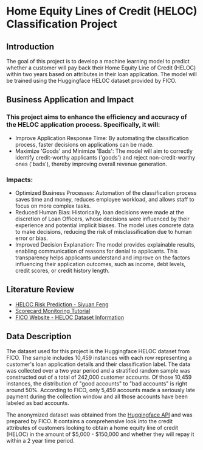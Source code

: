 # Home Equity Lines of Credit (HELOC) Classification Project
## Introduction
The goal of this project is to develop a machine learning model to predict whether a customer will pay back their Home Equity Line of Credit (HELOC) within two years based on attributes in their loan application. The model will be trained using the Huggingface HELOC dataset provided by FICO.

## Business Application and Impact
### This project aims to enhance the efficiency and accuracy of the HELOC application process. Specifically, it will:

- Improve Application Response Time: By automating the classification process, faster decisions on applications can be made.
- Maximize 'Goods' and Minimize 'Bads': The model will aim to correctly identify credit-worthy applicants ('goods') and reject non-credit-worthy ones ('bads'), thereby improving overall revenue generation.

### Impacts:
- Optimized Business Processes: Automation of the classification process saves time and money, reduces employee workload, and allows staff to focus on more complex tasks.
- Reduced Human Bias: Historically, loan decisions were made at the discretion of Loan Officers, whose decisions were influenced by their experience and potential implicit biases. The model uses concrete data to make decisions, reducing the risk of misclassification due to human error or bias.
- Improved Decision Explanation: The model provides explainable results, enabling communication of reasons for denial to applicants. This transparency helps applicants understand and improve on the factors influencing their application outcomes, such as income, debt levels, credit scores, or credit history length.

## Literature Review
- [HELOC Risk Prediction - Siyuan Feng](https://siyuan09.github.io/project/loan/)
- [Scorecard Monitoring Tutorial](https://gnpalencia.org/optbinning/tutorials/tutorial_scorecard_monitoring.html)
- [FICO Website - HELOC Dataset Information](https://community.fico.com/s/explainable-machine-learning-challenge?tabset-158d9=d157e)

## Data Description
The dataset used for this project is the Huggingface HELOC dataset from FICO. The sample includes 10,459 instances with each row representing a customer's loan application details and their classification label. The data was collected over a two year period and a stratified random sample was constructed out of a total of 242,000 customer accounts. Of those 10,459 instances, the distribution of "good accounts" to "bad accounts" is right around 50%. According to FICO, only 5,459 accounts made a seriously late payment during the collection window and all those accounts have been labeled as bad accounts. 

The anonymized dataset was obtained from the [Huggingface API](https://huggingface.co/datasets/mstz/heloc) and was prepared by FICO. It contains a comprehensive look into the credit attributes of customers looking to obtain a home equity line of credit (HELOC) in the amount of $5,000 - $150,000 and whether they will repay it within a 2 year time period. 
